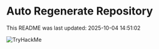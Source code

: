 # Auto Regenerate Repository

This README was last updated: 2025-10-04 14:51:02

 ![TryHackMe](https://tryhackme.com/badge/533634)
